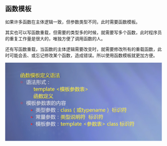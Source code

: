 ## 函数模板



如果许多函数在主体逻辑一致，但参数类型不同，此时需要函数模板。



其实也可以写函数重载，但需要的类型多的时候，就需要写多个函数，此时程序员的重复工作量是很大的，唯独方便了调用函数的人。



还有写函数重载，当函数的主体逻辑需要改变时，就需要修改所有的重载函数，此时可能会丢、或忘记修改某个函数，造成错误。所以使用函数模板就更加方便。



![image-20200520182738355](https://raw.githubusercontent.com/supermanc88/ImageSources/master/image-20200520182738355.png)



